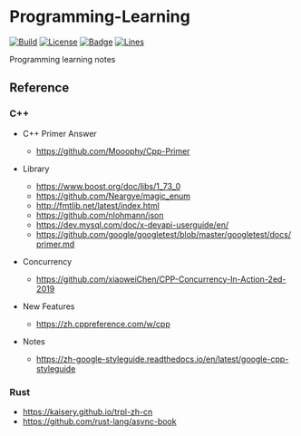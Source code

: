 # Programming-Learning

[![Build](https://github.com/KaiserLancelot/Programming-Learning/workflows/Build/badge.svg)](https://github.com/KaiserLancelot/Programming-Learning/actions)
[![License](https://img.shields.io/github/license/KaiserLancelot/Programming-Learning)](LICENSE)
[![Badge](https://img.shields.io/badge/link-996.icu-%23FF4D5B.svg?style=flat-square)](https://996.icu/#/en_US)
[![Lines](https://tokei.rs/b1/github/KaiserLancelot/Programming-Learning)](https://github.com/Aaronepower/tokei)

Programming learning notes

## Reference

### C++

- C++ Primer Answer
  - https://github.com/Mooophy/Cpp-Primer

- Library
  - https://www.boost.org/doc/libs/1_73_0
  - https://github.com/Neargye/magic_enum
  - http://fmtlib.net/latest/index.html
  - https://github.com/nlohmann/json
  - https://dev.mysql.com/doc/x-devapi-userguide/en/
  - https://github.com/google/googletest/blob/master/googletest/docs/primer.md

- Concurrency
  - https://github.com/xiaoweiChen/CPP-Concurrency-In-Action-2ed-2019

- New Features
  - https://zh.cppreference.com/w/cpp

- Notes
  - https://zh-google-styleguide.readthedocs.io/en/latest/google-cpp-styleguide

### Rust

  - https://kaisery.github.io/trpl-zh-cn
  - https://github.com/rust-lang/async-book
